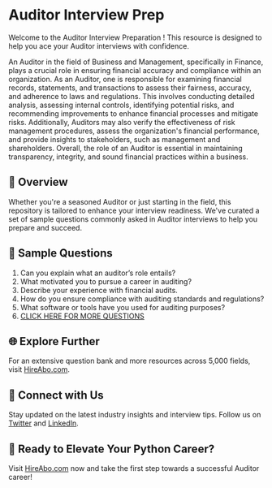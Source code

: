 # Auditor Interview Prep

Welcome to the Auditor Interview Preparation ! This resource is designed to help you ace your Auditor interviews with confidence.

An Auditor in the field of Business and Management, specifically in Finance, plays a crucial role in ensuring financial accuracy and compliance within an organization. As an Auditor, one is responsible for examining financial records, statements, and transactions to assess their fairness, accuracy, and adherence to laws and regulations. This involves conducting detailed analysis, assessing internal controls, identifying potential risks, and recommending improvements to enhance financial processes and mitigate risks. Additionally, Auditors may also verify the effectiveness of risk management procedures, assess the organization's financial performance, and provide insights to stakeholders, such as management and shareholders. Overall, the role of an Auditor is essential in maintaining transparency, integrity, and sound financial practices within a business.

## 🚀 Overview

Whether you're a seasoned Auditor or just starting in the field, this repository is tailored to enhance your interview readiness. We've curated a set of sample questions commonly asked in Auditor interviews to help you prepare and succeed.

## 📝 Sample Questions

1. Can you explain what an auditor’s role entails?
2. What motivated you to pursue a career in auditing?
3. Describe your experience with financial audits.
4. How do you ensure compliance with auditing standards and regulations?
5. What software or tools have you used for auditing purposes?
6. [CLICK HERE FOR MORE QUESTIONS](https://hireabo.com/job/1_2_12/Auditor)

## 🌐 Explore Further

For an extensive question bank and more resources across 5,000 fields, visit [HireAbo.com](https://www.hireabo.com).

## 📱 Connect with Us

Stay updated on the latest industry insights and interview tips. Follow us on [Twitter](https://twitter.com/hireabo) and [LinkedIn](https://www.linkedin.com/in/hire-abo-3609972a8/).

## 🚀 Ready to Elevate Your Python Career?

Visit [HireAbo.com](https://www.hireabo.com) now and take the first step towards a successful Auditor career!